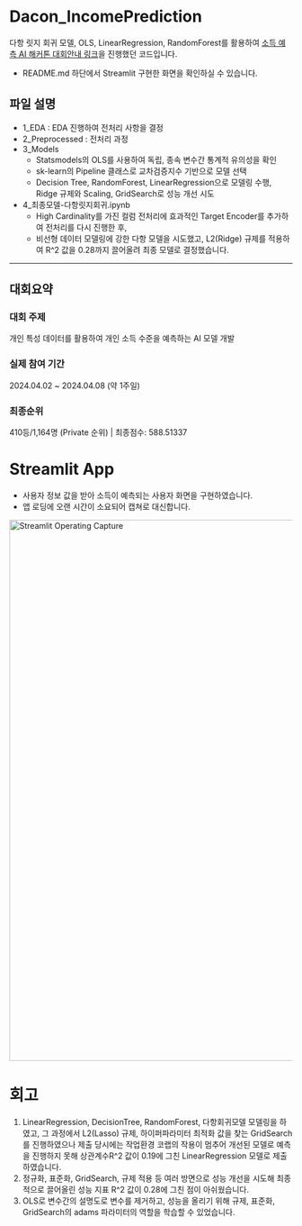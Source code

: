 # Dacon_IncomePrediction
다항 릿지 회귀 모델, OLS, LinearRegression, RandomForest를 활용하여 [소득 예측 AI 해커톤 대회안내 링크](https://dacon.io/competitions/official/236230/overview/description)을 진행했던 코드입니다.
- README.md 하단에서 Streamlit 구현한 화면을 확인하실 수 있습니다.

## 파일 설명
- 1_EDA : EDA 진행하여 전처리 사항을 결정
- 2_Preprocessed : 전처리 과정
- 3_Models
  - Statsmodels의 OLS를 사용하여 독립, 종속 변수간 통계적 유의성을 확인
  - sk-learn의 Pipeline 클래스로 교차검증지수 기반으로 모델 선택
  - Decision Tree, RandomForest, LinearRegression으로 모델링 수행, Ridge 규제와 Scaling, GridSearch로 성능 개선 시도
- 4_최종모델-다항릿지회귀.ipynb
  - High Cardinality를 가진 컬럼 전처리에 효과적인 Target Encoder를 추가하여 전처리를 다시 진행한 후,
  - 비선형 데이터 모델링에 강한 다항 모델을 시도했고, L2(Ridge) 규제를 적용하여 R^2 값을 0.28까지 끌어올려 최종 모델로 결정했습니다.
  
---
## 대회요약
### 대회 주제
개인 특성 데이터를 활용하여 개인 소득 수준을 예측하는 AI 모델 개발
### 실제 참여 기간
2024.04.02 ~ 2024.04.08 (약 1주일)

### 최종순위
410등/1,164명 (Private 순위)  |  최종점수: 588.51337

# Streamlit App
- 사용자 정보 값을 받아 소득이 예측되는 사용자 화면을 구현하였습니다.
- 앱 로딩에 오랜 시간이 소요되어 캡쳐로 대신합니다.
<img width="961" alt="Streamlit Operating Capture" src="https://github.com/orjunge/Dacon_IncomePrediction/assets/127750133/ba2fe734-7c78-430d-a532-5ad347f44c79">

# 회고
1. LinearRegression, DecisionTree, RandomForest, 다항회귀모델 모델링을 하였고, 그 과정에서 L2(Lasso) 규제, 하이퍼파라미터 최적화 값을 찾는 GridSearch를 진행하였으나 제출 당시에는 작업환경 코랩의 작용이 멈추어 개선된 모델로 예측을 진행하지 못해 상관계수R^2 값이 0.19에 그친 LinearRegression 모델로 제출하였습니다.
1. 정규화, 표준화, GridSearch, 규제 적용 등 여러 방면으로 성능 개선을 시도해 최종적으로 끌어올린 성능 지표 R^2 값이 0.28에 그친 점이 아쉬웠습니다.
1. OLS로 변수간의 설명도로 변수를 제거하고, 성능을 올리기 위해 규제, 표준화, GridSearch의 adams 파라미터의 역할을 학습할 수 있었습니다.
